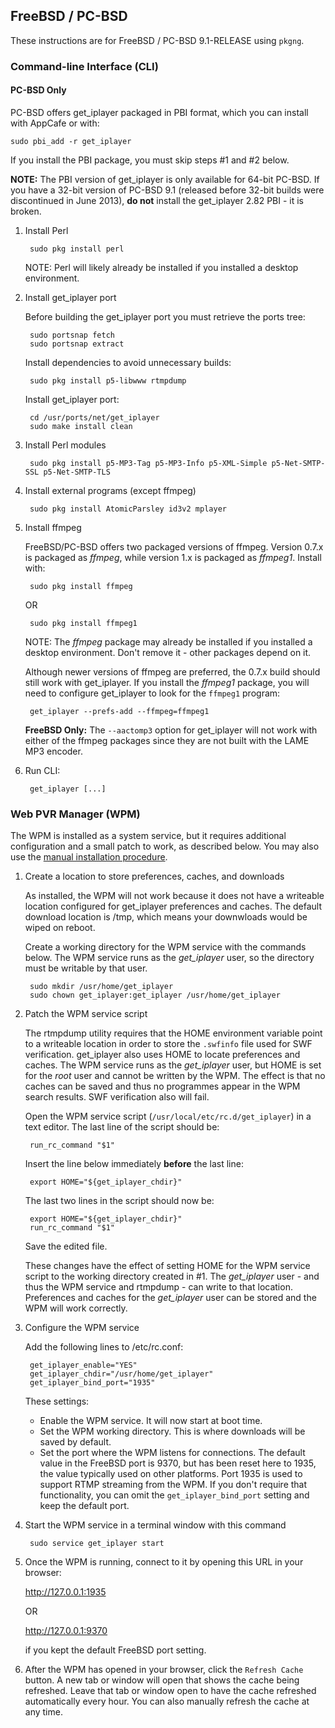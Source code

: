 ## FreeBSD / PC-BSD

These instructions are for FreeBSD / PC-BSD 9.1-RELEASE using `pkgng`.

### Command-line Interface (CLI)

#### PC-BSD Only

PC-BSD offers get_iplayer packaged in PBI format, which you can install with AppCafe or with:

	sudo pbi_add -r get_iplayer

If you install the PBI package, you must skip steps #1 and #2 below.

**NOTE:** The PBI version of get_iplayer is only available for 64-bit PC-BSD.  If you have a 32-bit version of PC-BSD 9.1 (released before 32-bit builds were discontinued in June 2013), **do not** install the get_iplayer 2.82 PBI - it is broken.

1. Install Perl

		sudo pkg install perl

    NOTE: Perl will likely already be installed if you installed a desktop environment.

2. Install get_iplayer port

	Before building the get_iplayer port you must retrieve the ports tree:

		sudo portsnap fetch
		sudo portsnap extract
	
	Install dependencies to avoid unnecessary builds:

		sudo pkg install p5-libwww rtmpdump

	Install get_iplayer port:

		cd /usr/ports/net/get_iplayer
		sudo make install clean

3. Install Perl modules

		sudo pkg install p5-MP3-Tag p5-MP3-Info p5-XML-Simple p5-Net-SMTP-SSL p5-Net-SMTP-TLS

4. Install external programs (except ffmpeg)

		sudo pkg install AtomicParsley id3v2 mplayer

5. Install ffmpeg

	FreeBSD/PC-BSD offers two packaged versions of ffmpeg.  Version 0.7.x is packaged as *ffmpeg*, while version 1.x is packaged as *ffmpeg1*.  Install with:

		sudo pkg install ffmpeg

	OR

		sudo pkg install ffmpeg1

	NOTE: The *ffmpeg* package may already be installed if you installed a desktop environment.  Don't remove it - other packages depend on it.

	Although newer versions of ffmpeg are preferred, the 0.7.x build should still work with get_iplayer.    If you install the *ffmpeg1* package, you will need to configure get_iplayer to look for the `ffmpeg1` program:

		get_iplayer --prefs-add --ffmpeg=ffmpeg1

	**FreeBSD Only:** The `--aactomp3` option for get_iplayer will not work with either of the ffmpeg packages since they are not built with the LAME MP3 encoder.

6. Run CLI:

        get_iplayer [...]

### Web PVR Manager (WPM)

The WPM is installed as a system service, but it requires additional configuration and a small patch to work, as described below.  You may also use the [manual installation procedure](manual).

1. Create a location to store preferences, caches, and downloads

	As installed, the WPM will not work because it does not have a writeable location configured for get_iplayer preferences and caches.  The default download location is /tmp, which means your downwloads would be wiped on reboot.

	Create a working directory for the WPM service with the commands below.  The WPM service runs as the *get_iplayer* user, so the directory must be writable by that user.
	 	
		sudo mkdir /usr/home/get_iplayer
		sudo chown get_iplayer:get_iplayer /usr/home/get_iplayer

2. Patch the WPM service script

	The rtmpdump utility requires that the HOME environment variable point to a writeable location in order to store the `.swfinfo` file used for SWF verification.  get_iplayer also uses HOME to locate preferences and caches.  The WPM service runs as the *get_iplayer* user, but HOME is set for the *root* user and cannot be written by the WPM.  The effect is that no caches can be saved and thus no programmes appear in the WPM search results.  SWF verification also will fail.

	Open the WPM service script (`/usr/local/etc/rc.d/get_iplayer`) in a text editor.  The last line of the script should be:

		run_rc_command "$1"

	Insert the line below immediately **before** the last line:

		export HOME="${get_iplayer_chdir}"

	The last two lines in the script should now be:

		export HOME="${get_iplayer_chdir}"
		run_rc_command "$1"

	Save the edited file.

	These changes have the effect of setting HOME for the WPM service script to the working directory created in #1.  The *get_iplayer* user - and thus the WPM service and rtmpdump - can write to that location.  Preferences and caches for the *get_iplayer* user can be stored and the WPM will work correctly.

3. Configure the WPM service

	Add the following lines to /etc/rc.conf:
	
		get_iplayer_enable="YES"
		get_iplayer_chdir="/usr/home/get_iplayer"
		get_iplayer_bind_port="1935"

	These settings:
	* Enable the WPM service.  It will now start at boot time.
	* Set the WPM working directory.  This is where downloads will be saved by default.
	* Set the port where the WPM listens for connections.  The default value in the FreeBSD port is 9370, but has been reset here to 1935, the value typically used on other platforms. Port 1935 is used to support RTMP streaming from the WPM.  If you don't require that functionality, you can omit the `get_iplayer_bind_port` setting and keep the default port.
	
4. Start the WPM service in a terminal window with this command

		sudo service get_iplayer start

5. Once the WPM is running, connect to it by opening this URL in your browser:

	<http://127.0.0.1:1935>

	OR
  
	<http://127.0.0.1:9370>

	if you kept the default FreeBSD port setting.

6. After the WPM has opened in your browser, click the `Refresh Cache` button.  A new tab or window will open that shows the cache being refreshed.  Leave that tab or window open to have the cache refreshed automatically every hour.  You can also manually refresh the cache at any time.